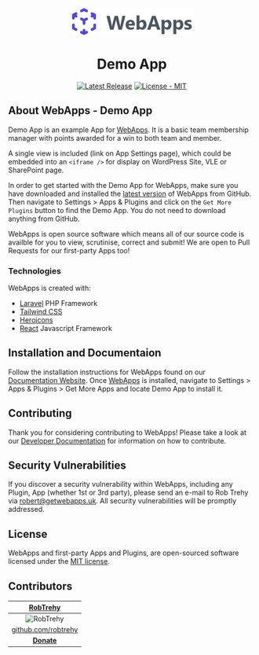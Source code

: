 <div align="center">
<a href="https://getwebapps.uk"><img src="https://raw.githubusercontent.com/RTWA/WebApps/develop/.github/images/WebApps-Cube-Logo.png" alt="WebApps Cube Logo" /></a>
<h1>Demo App</h1>
</div>

<p align="center">
<a href="https://github.com/RTWA/App-DemoApp/releases/latest"><img src="https://img.shields.io/github/v/release/RTWA/App-DemoApp?sort=semver" alt="Latest Release" /></a>
<a href="https://opensource.org/licenses/MIT"><img src="https://img.shields.io/badge/license-MIT-green" alt="License - MIT" /></a>
</p>

## About WebApps - Demo App

Demo App is an example App for [WebApps](https://getwebapps.uk). It is a basic team membership manager with points awarded for a win to both team and member.

A single view is included (link on App Settings page), which could be embedded into an `<iframe />` for display on WordPress Site, VLE or SharePoint page.

In order to get started with the Demo App for WebApps, make sure you have downloaded and installed the [latest version](https://github.com/RTWA/WebApps/releases/latest) of WebApps from GitHub. Then navigate to Settings > Apps & Plugins and click on the `Get More Plugins` button to find the Demo App. You do not need to download anything from GitHub.

WebApps is open source software which means all of our source code is availble for you to view, scrutinise, correct and submit! We are open to Pull Requests for our first-party Apps too!

### Technologies
WebApps is created with:
- [Laravel](https://laravel.com/) PHP Framework
- [Tailwind CSS](https://tailwindcss.com/)
- [Heroicons](https://heroicons.com)
- [React](https://reactjs.org/) Javascript Framework

## Installation and Documentaion

Follow the installation instructions for WebApps found on our [Documentation Website](https://docs.getwebapps.uk).
Once [WebApps](https://getwebapps.uk) is installed, navigate to Settings > Apps & Plugins > Get More Apps and locate Demo App to install it.

## Contributing

Thank you for considering contributing to WebApps! Please take a look at our [Developer Documentation](https://docs.getwebapps.uk/developers/introduction/) for information on how to contribute.

## Security Vulnerabilities

If you discover a security vulnerability within WebApps, including any Plugin, App (whether 1st or 3rd party), please send an e-mail to Rob Trehy via [robert@getwebapps.uk](mailto:robert@getwebapps.uk). All security vulnerabilities will be promptly addressed.

## License

WebApps and first-party Apps and Plugins, are open-sourced software licensed under the [MIT license](https://opensource.org/licenses/MIT).

## Contributors
|**[RobTrehy](http://rob.trehy.co.uk)**|
|:--:|
|![RobTrehy](https://avatars3.githubusercontent.com/u/13102009?s=150)|
|[github.com/robtrehy](https://github.com/robtrehy)|
|**[Donate](https://paypal.me/RobTrehy)**|
